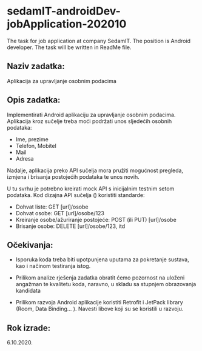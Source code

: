 # sedamIT-androidDev-jobApplication-202010
The task for job application at company SedamIT. The position is Android developer. The task will be written in ReadMe file.

## Naziv zadatka:

Aplikacija za upravljanje osobnim podacima

## Opis  zadatka:

Implementirati  Android aplikaciju za upravljanje osobnim podacima. Aplikacija kroz sučelje treba moći podržati  unos sljedećih osobnih  podataka:

- Ime, prezime
- Telefon, Mobitel
- Mail
- Adresa

Nadalje, aplikacija preko API sučelja mora pružiti mogućnost pregleda, izmjena i brisanja postojećih podataka te unos novih.

U tu svrhu je  potrebno kreirati mock API s inicijalnim testnim setom podataka. Kod dizajna API sučelja () koristiti standarde:
- Dohvat liste: GET [url]/osobe
- Dohvat osobe: GET [url]/osobe/123
- Kreiranje osobe/ažuriranje postojeće: POST (ili PUT) [url]/osobe
- Brisanje osobe: DELETE [url]/osobe/123,
itd

## Očekivanja:

- Isporuka koda treba biti upotpunjena uputama za pokretanje sustava, kao i načinom testiranja istog.

- Prilikom analize rješenja zadatka obratit ćemo pozornost na uloženi angažman te kvalitetu koda, naravno, u skladu sa stupnjem obrazovanja kandidata

- Prilikom razvoja  Android aplikacije koristiti Retrofit i JetPack library (Room, Data Binding… ). Navesti libove koji su se koristili u razvoju.

## Rok izrade:
6.10.2020.
